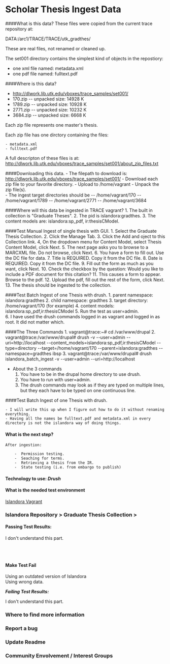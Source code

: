 # Scholar Thesis Ingest Data

####What is this data? 
These files were copied from the current trace repository at:

DATA:/arc1/TRACE/TRACE/utk_gradthes/

These are real files, not renamed or cleaned up. 

The set001 directory contains the simplest kind of objects in the repostiory:

  - one xml file named: metadata.xml
  - one pdf file named: fulltext.pdf


####Where is this data?

  - http://dlwork.lib.utk.edu/vboxes/trace_samples/set001/
  - 170.zip -- unpacked size: 14928 K
  - 1789.zip -- unpacked size: 10928 K
  - 2771.zip -- unpacked size: 10232 K
  - 3684.zip -- unpacked size: 6668 K

  Each zip file represents one master's thesis.
  
  Each zip file has one dirctory containing the files:

    - metadata.xml 
    - fulltext.pdf 

  A full descripton of these files is at:
  http://dlwork.lib.utk.edu/vboxes/trace_samples/set001/about_zip_files.txt


####Downloading this data.
	- The filepath to download is: http://dlwork.lib.utk.edu/vboxes/trace_samples/set001/
	- Download each zip file to your favorite directory.
	- Upload to /home/vagrant
	- Unpack the zip file(s).  
	- The ingest target directories should be 
	    -- /home/vagrant/170
	    -- /home/vagrant/1789
	    -- /home/vagrant/2771
	    -- /home/vagrant/3684


####Where will this data be ingested in TRACE vagrant?
	1.  The built in collection is "Graduate Theses".
	2.  The pid is islandora:gradthes.
	3.  The content models are:  islandora:sp_pdf, ir:thesisCModel.


####Test Manual Ingest of single thesis with GUI.
	1. Select the Graduate Thesis Collection.
	2. Click the Manage Tab.
	3. Click the Add and oject to this Collection link.
	4, On the dropdown menu for Content Model, select Thesis Content Model, click Next.
	5. The next page asks you to browse to a MARCXML file.  Do not browse, click Next.
	6. You have a form to fill out.  Use the DC file for data.
	7. Title is REQUIRED.  Copy it from the DC file.
	8. Date is REQUIRED. Copy it from the DC file.
	9. Fill out the form as much as you want, click Next.
	10. Check the checkbox by the question: Would you like to include a PDF document for this citation?
	11. This causes a form to appear.  Browse to the pdf.
	12. Upload the pdf, fill out the rest of the form, click Next.
	13. The thesis should be ingested to the collection.


####Test Batch Ingest of one Thesis with drush.
	1.  parent namespace: islandora:gradthes
	2.  child namespace: gradthes
	3.  target directory: /home/vagrant/170  (for example)
	4.  content models: islandora:sp_pdf,ir:thesisCModel
	5.  Run the test as user=admin.  
	6.  I have used the drush commands logged in as vagrant and logged in as root.  It did not matter which.

####The Three Commands 
	1. vagrant@trace:~# cd /var/www/drupal
	2. vagrant@trace:/var/www/drupal# drush -v --user=admin --uri=http://localhost --content_models=islandora:sp_pdf,ir:thesisCModel --type=directory --target=/home/vagrant/170  --parent=islandora:gradthes --namespace=gradthes ibsp
	3. vagrant@trace:/var/www/drupal# drush islandora_batch_ingest -v --user=admin --uri=http://localhost

  - About the 3 commands
	1. You have to be in the drupal home directory to use drush.
  	2. You have to run with  user=admin.
	3. The drush commands may look as if they are typed on multiple lines, but they each have to be typed on one continuous line.

####Test Batch Ingest of one Thesis with drush.

    - I will write this up when I figure out how to do it without renaming everything.
    - Having all the names be fulltext.pdf and metadata.xml in every directory is not the islandora way of doing things.

#### What is the next step?<br/>

	After ingestion:

		-  Permission testing.
		-  Seaching for terms.
		-  Retrieving a thesis from the IR.
		-  State testing (i.e. from embargo to publish)
	

#### Technology to use: *Drush*<br/>

#### What is the needed test environment<br/>
[Islandora Vagrant](https://github.com/Islandora-Labs/islandora_vagrant/)<br/>


### Islandora Repository > Graduate Thesis Collection > <br/>

#### Passing Test Results:

I don't understand this part.

<br/><br/>

#### Make Test Fail<br/>

Using an outdated version of Islandora<br/>
Using wrong data.<br/>

***Failing Test Results:***

I don't understand this part.

### Where to find more information<br/>
### Report a bug<br/>
### Update Readme<br/>
### Community Envolvement / Interest Groups
